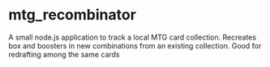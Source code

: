 # mtg_recombinator
A small node.js application to track a local MTG card collection. Recreates box and boosters in new combinations from an existing collection. Good for redrafting among the same cards
